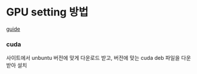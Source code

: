 # GPU setting 방법 
[guide](https://docs.google.com/document/d/1vLYF9af7_VTs4RBzEhbzpAEofuTNHjTgIF5yIIiqyZY/edit#)
### cuda
사이트에서 unbuntu 버전에 맞게 다운로드 받고, 버전에 맞는 cuda deb 파일을 다운받아 설치 
